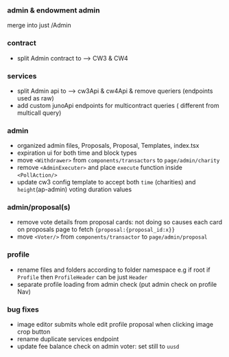 ### admin & endowment admin

merge into just /Admin

### contract

- split Admin contract to --> CW3 & CW4

### services

- split Admin api to --> cw3Api & cw4Api & remove queriers (endpoints used as raw)
- add custom junoApi endpoints for multicontract queries ( different from multicall query)

### admin

- organized admin files, Proposals, Proposal, Templates, index.tsx
- expiration ui for both time and block types
- move `<Withdrawer>` from `components/transactors` to `page/admin/charity`
- remove `<AdminExecuter>` and place `execute` function inside `<PollAction/>`
- update cw3 config template to accept both `time` (charities) and `height`(ap-admin) voting duration values

### admin/proposal(s)

- remove vote details from proposal cards: not doing so causes each card on proposals page to fetch `{proposal:{proposal_id:x}}`
- move `<Voter/>` from `components/transactor` to `page/admin/proposal`

### profile

- rename files and folders according to folder namespace e.g if root if `Profile` then `ProfileHeader` can be just `Header`
- separate profile loading from admin check (put admin check on profile Nav)

### bug fixes

- image editor submits whole edit profile proposal when clicking image crop button
- rename duplicate services endpoint
- update fee balance check on admin voter: set still to `uusd`

